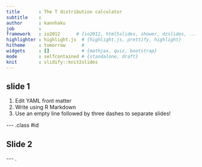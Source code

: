 ```yaml
---
title       : The T distribution calculator
subtitle    : 
author      : kannhaku
job         : 
framework   : io2012      # {io2012, html5slides, shower, dzslides, ...}
highlighter : highlight.js  # {highlight.js, prettify, highlight}
hitheme     : tomorrow      # 
widgets     : []            # {mathjax, quiz, bootstrap}
mode        : selfcontained # {standalone, draft}
knit        : slidify::knit2slides
---
```


## slide 1

1. Edit YAML front matter
2. Write using R Markdown
3. Use an empty line followed by three dashes to separate slides!

--- .class #id 

## Slide 2


--- .






